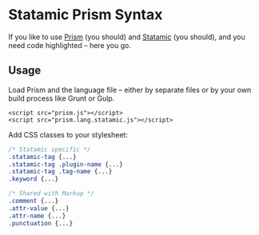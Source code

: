 # Statamic Prism Syntax

If you like to use [Prism](http://prismjs.com/) (you should) and [Statamic](http://statamic.com/) (you should), and you need code highlighted – here you go.

## Usage

Load Prism and the language file – either by separate files or by your own build process like Grunt or Gulp.

```markup
<script src="prism.js"></script>
<script src="prism.lang.statamic.js"></script>
```

Add CSS classes to your stylesheet:

```css
/* Statamic specific */
.statamic-tag {...}
.statamic-tag .plugin-name {...}
.statamic-tag .tag-name {...}
.keyword {...}

/* Shared with Markup */
.comment {...}
.attr-value {...}
.attr-name {...}
.punctuation {...}
```